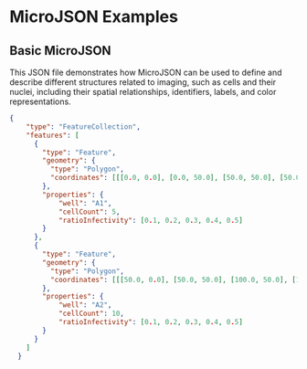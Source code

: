 # MicroJSON Examples

## Basic MicroJSON

This JSON file demonstrates how MicroJSON can be used to define and describe different structures related to imaging, such as cells and their nuclei, including their spatial relationships, identifiers, labels, and color representations.

```json
{
    "type": "FeatureCollection",
    "features": [
      {
        "type": "Feature",
        "geometry": {
          "type": "Polygon",
          "coordinates": [[[0.0, 0.0], [0.0, 50.0], [50.0, 50.0], [50.0, 0.0], [0.0, 0.0]]]
        },
        "properties": {
            "well": "A1",
            "cellCount": 5,
            "ratioInfectivity": [0.1, 0.2, 0.3, 0.4, 0.5]
        }
      },
      {
        "type": "Feature",
        "geometry": {
          "type": "Polygon",
          "coordinates": [[[50.0, 0.0], [50.0, 50.0], [100.0, 50.0], [100.0, 0.0], [50.0, 0.0]]]
        },
        "properties": {
            "well": "A2",
            "cellCount": 10,
            "ratioInfectivity": [0.1, 0.2, 0.3, 0.4, 0.5]
        }
      }
    ]
  }
  
```

